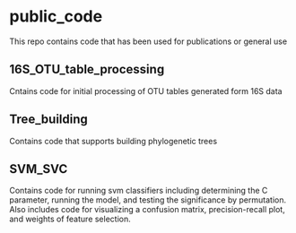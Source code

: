 # public_code
This repo contains code that has been used for publications or general use
## 16S_OTU_table_processing
Cntains code for initial processing of OTU tables generated form 16S data 
## Tree_building
Contains code that supports building phylogenetic trees
## SVM_SVC
Contains code for running svm classifiers including determining the C parameter, running the model, and testing the significance by permutation. 
Also includes code for visualizing a confusion matrix, precision-recall plot, and weights of feature selection. 
